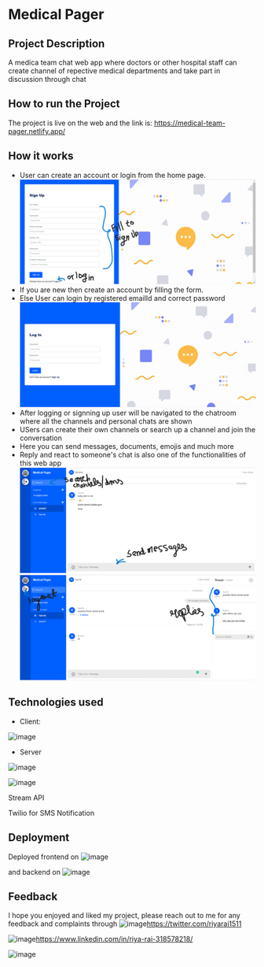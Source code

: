 # Medical Pager



## Project Description

A medica team chat web app where doctors or other hospital staff can create channel of repective medical departments and take part in discussion through chat
## How to run the Project

The project is live on the web and the link is:
https://medical-team-pager.netlify.app/

## How it works

* User can create an account or login from the home page.
![img1](https://github.com/riya1511/medical-pager/blob/master/src/assets/Screenshots/img1.png)
* If you are new then create an account by filling the form.
* Else User can login by registered emailId and correct password
![img2](https://github.com/riya1511/medical-pager/blob/master/src/assets/Screenshots/img2.png)
* After logging or signning up user will be navigated to the chatroom where all the channels and personal chats are shown
* USers can create their own channels or search up a channel and join the conversation
* Here you can send messages, documents, emojis and much more
* Reply and react to someone's chat is also one of the functionalities of this web app
![img3](https://github.com/riya1511/medical-pager/blob/master/src/assets/Screenshots/img3.png)
![img4](https://github.com/riya1511/medical-pager/blob/master/src/assets/Screenshots/img4.png)



## Technologies used

* Client:

![image](https://img.shields.io/badge/React-20232A?style=for-the-badge&logo=react&logoColor=61DAFB)

* Server

![image](https://img.shields.io/badge/JavaScript-323330?style=for-the-badge&logo=javascript&logoColor=F7DF1E)

![image](https://img.shields.io/badge/Express.js-404D59?style=for-the-badge)

Stream API

Twilio for SMS Notification

## Deployment

Deployed frontend on 
![image](https://img.shields.io/badge/Netlify-00C7B7?style=for-the-badge&logo=netlify&logoColor=white)

and backend on
![image](https://img.shields.io/badge/Heroku-430098?style=for-the-badge&logo=heroku&logoColor=white)


## Feedback

I hope you enjoyed and liked my project, please reach out to me for any feedback and complaints through
![image](https://img.shields.io/badge/Twitter-1DA1F2?style=for-the-badge&logo=twitter&logoColor=white)https://twitter.com/riyarai1511

![image](https://img.shields.io/badge/LinkedIn-0077B5?style=for-the-badge&logo=linkedin&logoColor=white)https://www.linkedin.com/in/riya-rai-318578218/

![image](http://ForTheBadge.com/images/badges/built-with-love.svg)
